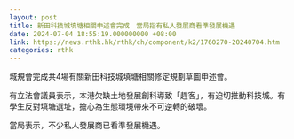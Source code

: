 ```yaml
---
layout: post
title: 新田科技城填塘相關申述會完成　當局指有私人發展商看準發展機遇
date: 2024-07-04 18:55:19.000000000 +08:00
link: https://news.rthk.hk/rthk/ch/component/k2/1760270-20240704.htm
categories: rthk
---
```


城規會完成共4場有關新田科技城填塘相關修定規劃草圖申述會。

有立法會議員表示，本港欠缺土地發展創科導致「趕客」，有迫切推動科技城。有學生反對填塘選址，擔心為生態環境帶來不可逆轉的破壞。

當局表示，不少私人發展商已看準發展機遇。
